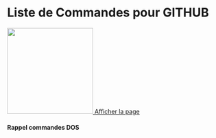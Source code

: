 # Liste de Commandes pour GITHUB
<a href="https://fayechartre6.000webhostapp.com/github/" target="_blank">
<img src="https://user-images.githubusercontent.com/32952402/31991169-63ed3956-b977-11e7-8601-f75ee0e14c90.png" width="200">
Afficher la page
</a>

#### Rappel commandes DOS
